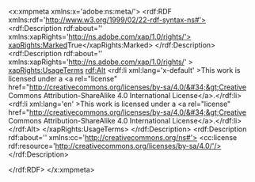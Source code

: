 <?xpacket begin='' id=''?>
<x:xmpmeta xmlns:x='adobe:ns:meta/'>
  <rdf:RDF xmlns:rdf='http://www.w3.org/1999/02/22-rdf-syntax-ns#'>
    <rdf:Description rdf:about=''
		     xmlns:xapRights='http://ns.adobe.com/xap/1.0/rights/'>
      <xapRights:Marked>True</xapRights:Marked>
    </rdf:Description>
    <rdf:Description rdf:about=''
		     xmlns:xapRights='http://ns.adobe.com/xap/1.0/rights/'
		     >
      <xapRights:UsageTerms>
	<rdf:Alt>
	  <rdf:li xml:lang='x-default' >This work is licensed under a &lt;a rel=&#34;license&#34; href=&#34;http://creativecommons.org/licenses/by-sa/4.0/&#34;&gt;Creative Commons Attribution-ShareAlike 4.0 International License&lt;/a&gt;.</rdf:li>
	  <rdf:li xml:lang='en' >This work is licensed under a &lt;a rel=&#34;license&#34; href=&#34;http://creativecommons.org/licenses/by-sa/4.0/&#34;&gt;Creative Commons Attribution-ShareAlike 4.0 International License&lt;/a&gt;.</rdf:li>
	  </rdf:Alt>
      </xapRights:UsageTerms>
    </rdf:Description>
    <rdf:Description rdf:about=''
      xmlns:cc='http://creativecommons.org/ns#'>
      <cc:license rdf:resource='http://creativecommons.org/licenses/by-sa/4.0/'/>
    </rdf:Description>
    
  </rdf:RDF>
</x:xmpmeta>
<?xpacket end='r'?>
